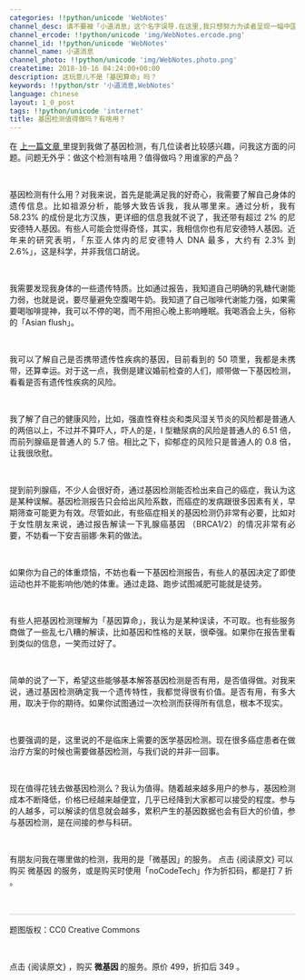 ```yaml
---
categories: !!python/unicode 'WebNotes'
channel_desc: 请不要被「小道消息」这个名字误导.在这里,我只想努力为读者呈现一幅中国互联网的清明上河图.
channel_ercode: !!python/unicode 'img/WebNotes.ercode.png'
channel_id: !!python/unicode 'WebNotes'
channel_name: 小道消息
channel_photo: !!python/unicode 'img/WebNotes.photo.png'
createtime: 2018-10-16 04:24:00+00:00
description: 这玩意儿不是「基因算命」吗？
keywords: !!python/str '小道消息,WebNotes'
language: chinese
layout: 1_0_post
tags: !!python/unicode 'internet'
title: 基因检测值得做吗？有啥用？
---
```

<div class="rich_media_content" id="js_content">
<p style="text-align: justify;">
         在
         <a href="http://mp.weixin.qq.com/s?__biz=MjM5ODIyMTE0MA==&amp;mid=2650971504&amp;idx=1&amp;sn=e7eabee550b5f3029ef4b7de84aff39b&amp;chksm=bd38394b8a4fb05dd189086528e573eccd1eca543a4326d593fbaf149499ac1ce462e2916a3d&amp;scene=21#wechat_redirect" target="_blank">
          上一篇文章
         </a>
         里提到我做了基因检测，有几位读者比较感兴趣，问我这方面的问题。问题无外乎：做这个检测有啥用？值得做吗？用谁家的产品？
        </p>
<p>
<br/>
</p>
<p style="text-align: justify;">
         基因检测有什么用？对我来说，首先是能满足我的好奇心，我需要了解自己身体的遗传信息。比如祖源分析，能够大致告诉我，我从哪里来。通过分析，我有 58.23% 的成份是北方汉族，更详细的信息我就不说了，我还带有超过 2% 的尼安德特人基因。有些人可能会觉得奇怪，其实，我相信你也有尼安德特人基因。近年来的研究表明，「东亚人体内的尼安德特人 DNA 最多，大约有 2.3% 到 2.6%」，这是科学，并非我信口胡说。
        </p>
<p>
<br/>
</p>
<p style="text-align: justify;">
         我需要发现我身体的一些遗传特质。比如通过报告，我知道自己明确的乳糖代谢能力弱，也就是说，要尽量避免空腹喝牛奶。我知道了自己咖啡代谢能力强，如果需要喝咖啡提神，我可以不停的喝，而不用担心晚上影响睡眠。我喝酒会上头，俗称的「Asian flush」。
        </p>
<p style="text-align: justify;">
<br/>
</p>
<p style="text-align: justify;">
         我可以了解自己是否携带遗传性疾病的基因，目前看到的 50 项里，我都是未携带，还算幸运。对于这一点，我倒是建议婚前检查的人们，顺带做一下基因检测，看看是否有遗传性疾病的风险。
        </p>
<p style="text-align: justify;">
<br/>
</p>
<p style="text-align: justify;">
         我了解了自己的健康风险，比如，强直性脊柱炎和类风湿关节炎的风险都是普通人的两倍以上，不过并不算吓人，吓人的是，I 型糖尿病的风险是普通人的 6.51 倍，而前列腺癌是普通人的 5.7 倍。相比之下，抑郁症的风险只是普通人的 0.8 倍，让我很欣慰。
        </p>
<p style="text-align: justify;">
<br/>
</p>
<p style="text-align: justify;">
         提到前列腺癌，不少人会很好奇，通过基因检测能否检出来自己的癌症，我认为这是某种误解。基因检测报告只会给出风险系数，而癌症的发病跟很多因素有关，早期筛查可能更为有效。尽管如此，有些癌症相关的基因检测仍非常有必要，比如对于女性朋友来说，通过报告解读一下乳腺癌基因 （BRCA1/2）的情况非常有必要，不妨看一下安吉丽娜·朱莉的做法。
        </p>
<p style="text-align: justify;">
<br/>
</p>
<p style="text-align: justify;">
         如果你为自己的体重烦恼，不妨也看一下基因检测报告，有些人的基因决定了即使运动也并不能影响他/她的体重。通过走路、跑步试图减肥可能就是徒劳。
        </p>
<p style="text-align: justify;">
<br/>
</p>
<p style="text-align: justify;">
         有些人把基因检测理解为「基因算命」，我认为是某种误读，不可取。也有些服务商做了一些乱七八糟的解读，比如基因和性格的关联，很牵强。如果你在报告里看到类似的信息，一笑而过好了。
        </p>
<p style="text-align: justify;">
<br/>
</p>
<p style="text-align: justify;">
         简单的说了一下，希望这些能够基本解答基因检测是否有用，是否值得做。对我来说，通过基因检测确定我一个遗传特性，我都觉得很有价值。是否有用，有多大用，取决于你的期待。如果你试图通过一次检测而获得所有信息，根本不现实。
        </p>
<p style="text-align: justify;">
<br/>
</p>
<p>
         也要强调的是，这里说的不是临床上需要的医学基因检测。现在很多癌症患者在做治疗方案的时候也需要做基因检测，与我们说的并非一回事。
        </p>
<p style="text-align: justify;">
<span style="">
<br/>
</span>
</p>
<p style="text-align: justify;">
         现在值得花钱去做基因检测么？我认为值得。随着越来越多用户的参与，基因检测成本不断降低，价格已经越来越便宜，几乎已经降到大家都可以接受的程度。参与的人越多，可以解读的信息就会越多，累积产生的基因数据也会有巨大的价值，参与基因检测，是在间接的参与科研。
        </p>
<p>
<br/>
</p>
<p>
         有朋友问我在哪里做的检测，我用的是「微基因」的服务。
         <span style="text-align: justify;">
          点击 {阅读原文} 可以购买
         </span>
         微基因
         <span style="text-align: justify;">
          的服务，或是购买时使用「noCodeTech」作为折扣码，都是打
         </span>
         7 折
         <span style="text-align: justify;">
          。
         </span>
</p>
<p style="white-space: normal;">
<br/>
</p>
<hr style="margin-top: 1em;margin-bottom: 1em;white-space: normal;max-width: 100%;font-family: Lato, Helvetica, Arial, freesans, clean, sans-serif;border-right-width: 0px;border-bottom-width: 0px;border-left-width: 0px;border-top-style: solid;border-top-color: rgb(234, 234, 234);height: 1px;color: rgb(51, 51, 51);font-size: 15px;box-sizing: border-box !important;word-wrap: break-word !important;"/>
<p style="white-space: normal;">
         题图版权：CC0 Creative Commons
         <br/>
</p>
<p style="white-space: normal;">
<br/>
</p>
<p style="white-space: normal;">
<span style="text-align: justify;">
          点击 {阅读原文} ，购买
         </span>
<strong style="white-space: normal;text-align: justify;">
          微基因
         </strong>
<span style="text-align: justify;">
          的服务。原价 499，折扣后 349
          <span style="text-align: justify;">
           。
          </span>
</span>
</p>
</div>
